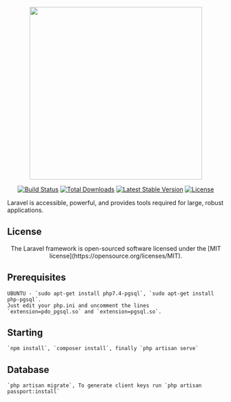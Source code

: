 <p align="center"><a href="https://laravel.com" target="_blank"><img src="https://raw.githubusercontent.com/laravel/art/master/logo-lockup/5%20SVG/2%20CMYK/1%20Full%20Color/laravel-logolockup-cmyk-red.svg" width="400"></a></p>

<p align="center">
<a href="https://travis-ci.org/laravel/framework"><img src="https://travis-ci.org/laravel/framework.svg" alt="Build Status"></a>
<a href="https://packagist.org/packages/laravel/framework"><img src="https://img.shields.io/packagist/dt/laravel/framework" alt="Total Downloads"></a>
<a href="https://packagist.org/packages/laravel/framework"><img src="https://img.shields.io/packagist/v/laravel/framework" alt="Latest Stable Version"></a>
<a href="https://packagist.org/packages/laravel/framework"><img src="https://img.shields.io/packagist/l/laravel/framework" alt="License"></a>
</p>

Laravel is accessible, powerful, and provides tools required for large, robust applications.

## License
<p align="center">
    The Laravel framework is open-sourced software licensed under the [MIT license](https://opensource.org/licenses/MIT).

## Prerequisites

    UBUNTU - `sudo apt-get install php7.4-pgsql`, `sudo apt-get install php-pgsql`.
    Just edit your php.ini and uncomment the lines `extension=pdo_pgsql.so` and `extension=pgsql.so`.


## Starting

    `npm install`, `composer install`, finally `php artisan serve`


## Database

    `php artisan migrate`, To generate client keys run `php artisan passport:install`


